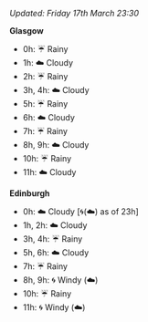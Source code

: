 *Updated: Friday 17th March 23:30*

**Glasgow**

* 0h: :umbrella: Rainy
* 1h: :cloud: Cloudy
* 2h: :umbrella: Rainy
* 3h, 4h: :cloud: Cloudy
* 5h: :umbrella: Rainy
* 6h: :cloud: Cloudy
* 7h: :umbrella: Rainy
* 8h, 9h: :cloud: Cloudy
* 10h: :umbrella: Rainy
* 11h: :cloud: Cloudy

**Edinburgh**

* 0h: :cloud: Cloudy [:cyclone:(:cloud:) as of 23h]
* 1h, 2h: :cloud: Cloudy
* 3h, 4h: :umbrella: Rainy
* 5h, 6h: :cloud: Cloudy
* 7h: :umbrella: Rainy
* 8h, 9h: :cyclone: Windy (:cloud:)
* 10h: :umbrella: Rainy
* 11h: :cyclone: Windy (:cloud:)
